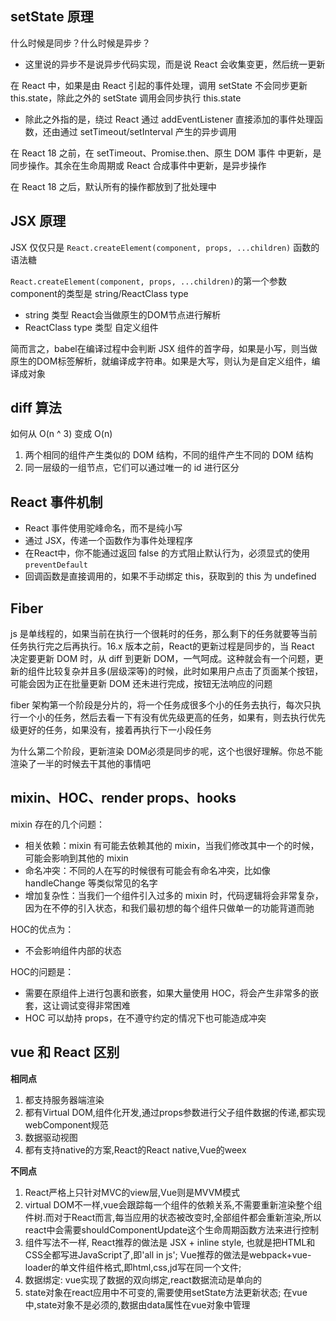 ## setState 原理

什么时候是同步？什么时候是异步？

- 这里说的异步不是说异步代码实现，而是说 React 会收集变更，然后统一更新

在 React 中，如果是由 React 引起的事件处理，调用 setState 不会同步更新 this.state，除此之外的 setState 调用会同步执行 this.state

- 除此之外指的是，绕过 React 通过 addEventListener 直接添加的事件处理函数，还由通过 setTimeout/setInterval 产生的异步调用

在 React 18 之前，在 setTimeout、Promise.then、原生 DOM 事件 中更新，是同步操作。其余在生命周期或 React 合成事件中更新，是异步操作

在 React 18 之后，默认所有的操作都放到了批处理中

## JSX 原理

JSX 仅仅只是 `React.createElement(component, props, ...children)` 函数的语法糖

`React.createElement(component, props, ...children)`的第一个参数 component的类型是 string/ReactClass type

- string 类型 React会当做原生的DOM节点进行解析
- ReactClass type 类型 自定义组件

简而言之，babel在编译过程中会判断 JSX 组件的首字母，如果是小写，则当做原生的DOM标签解析，就编译成字符串。如果是大写，则认为是自定义组件，编译成对象

## diff 算法

如何从 O(n ^ 3) 变成 O(n)

1. 两个相同的组件产生类似的 DOM 结构，不同的组件产生不同的 DOM 结构
2. 同一层级的一组节点，它们可以通过唯一的 id 进行区分

## React 事件机制

- React 事件使用驼峰命名，而不是纯小写
- 通过 JSX，传递一个函数作为事件处理程序
- 在React中，你不能通过返回 false 的方式阻止默认行为，必须显式的使用  `preventDefault`
- 回调函数是直接调用的，如果不手动绑定 this，获取到的 this 为 undefined

## Fiber

js 是单线程的，如果当前在执行一个很耗时的任务，那么剩下的任务就要等当前任务执行完之后再执行。16.x 版本之前，React的更新过程是同步的，当 React 决定要更新 DOM 时，从 diff 到更新 DOM，一气呵成。这种就会有一个问题，更新的组件比较复杂并且多(层级深等)的时候，此时如果用户点击了页面某个按钮，可能会因为正在批量更新 DOM 还未进行完成，按钮无法响应的问题

fiber 架构第一个阶段是分片的，将一个任务成很多个小的任务去执行，每次只执行一个小的任务，然后去看一下有没有优先级更高的任务，如果有，则去执行优先级更好的任务，如果没有，接着再执行下一小段任务

为什么第二个阶段，更新渲染 DOM必须是同步的呢，这个也很好理解。你总不能渲染了一半的时候去干其他的事情吧

## mixin、HOC、render props、hooks

mixin 存在的几个问题：

- 相关依赖：mixin 有可能去依赖其他的 mixin，当我们修改其中一个的时候，可能会影响到其他的 mixin
- 命名冲突：不同的人在写的时候很有可能会有命名冲突，比如像 handleChange 等类似常见的名字
- 增加复杂性：当我们一个组件引入过多的 mixin 时，代码逻辑将会非常复杂，因为在不停的引入状态，和我们最初想的每个组件只做单一的功能背道而驰

HOC的优点为：

- 不会影响组件内部的状态

HOC的问题是：

- 需要在原组件上进行包裹和嵌套，如果大量使用 HOC，将会产生非常多的嵌套，这让调试变得非常困难
- HOC 可以劫持 props，在不遵守约定的情况下也可能造成冲突

## vue 和 React 区别

**相同点**

1. 都支持服务器端渲染
2. 都有Virtual DOM,组件化开发,通过props参数进行父子组件数据的传递,都实现webComponent规范
3. 数据驱动视图
4. 都有支持native的方案,React的React native,Vue的weex

**不同点**

1. React严格上只针对MVC的view层,Vue则是MVVM模式
2. virtual DOM不一样,vue会跟踪每一个组件的依赖关系,不需要重新渲染整个组件树.而对于React而言,每当应用的状态被改变时,全部组件都会重新渲染,所以react中会需要shouldComponentUpdate这个生命周期函数方法来进行控制
3. 组件写法不一样, React推荐的做法是 JSX + inline style, 也就是把HTML和CSS全都写进JavaScript了,即'all in js'; Vue推荐的做法是webpack+vue-loader的单文件组件格式,即html,css,jd写在同一个文件;
4. 数据绑定: vue实现了数据的双向绑定,react数据流动是单向的
5. state对象在react应用中不可变的,需要使用setState方法更新状态; 在vue中,state对象不是必须的,数据由data属性在vue对象中管理